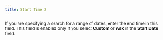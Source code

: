 ```yaml
---
title: Start Time 2
---
```



If you are specifying a search for a range of dates, enter the end time  in this field. This field is enabled only if you select **Custom**  or **Ask** in the **Start 
 Date** field.
